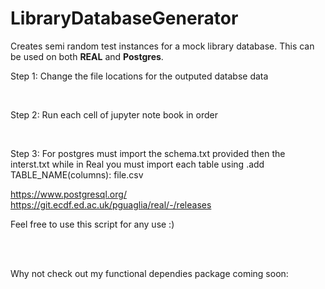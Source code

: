 <h1>LibraryDatabaseGenerator</h1>

<p>Creates semi random test instances for a mock library database. This can be used on both <b>REAL</b> and <b>Postgres</b>.</p>

<p>Step 1: Change the file locations for the outputed databse data </p>
<br>
<p>Step 2: Run each cell of jupyter note book in order</p>
<br>
<p>Step 3: For postgres must import the schema.txt provided then the interst.txt while in Real you must import each table using .add TABLE_NAME(columns): file.csv </p> 


<a>https://www.postgresql.org/</a>
<br>
<a>https://git.ecdf.ed.ac.uk/pguaglia/real/-/releases</a>

<p>Feel free to use this script for any use :) </p>
<br>
<br>
<p>Why not check out my functional dependies package coming soon:</p>
